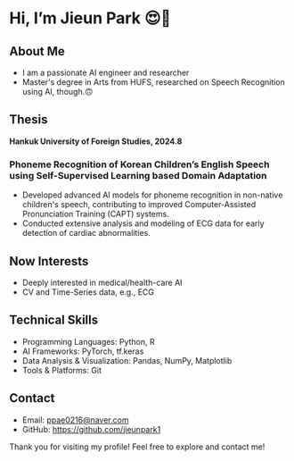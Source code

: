 # Hi, I’m Jieun Park 😍👋

## About Me  
- I am a passionate AI engineer and researcher
- Master's degree in Arts from HUFS, researched on Speech Recognition using AI, though.🙃

## Thesis 
  **Hankuk University of Foreign Studies, 2024.8**
  ### **Phoneme Recognition of Korean Children’s English Speech using Self-Supervised Learning based Domain Adaptation** 
  - Developed advanced AI models for phoneme recognition in non-native children's speech, contributing to improved Computer-Assisted Pronunciation Training (CAPT) systems.  
  - Conducted extensive analysis and modeling of ECG data for early detection of cardiac abnormalities.
    
## Now Interests
- Deeply interested in medical/health-care AI
- CV and Time-Series data, e.g., ECG

## Technical Skills  
- Programming Languages: Python, R  
- AI Frameworks: PyTorch, tf.keras 
- Data Analysis & Visualization: Pandas, NumPy, Matplotlib
- Tools & Platforms: Git


## Contact  
- Email: ppae0216@naver.com
- GitHub: https://github.com/jieunpark1

Thank you for visiting my profile!
Feel free to explore and contact me! 

